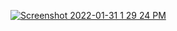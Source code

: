 [![Screenshot 2022-01-31 1 29 24 PM](https://user-images.githubusercontent.com/98554370/151876518-efc5e65f-48f0-4c45-ba97-7cf983d71d05.png)](https://github.com/LegoManiac04/qpocketbook)
